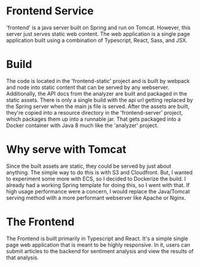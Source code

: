 # Frontend Service

'frontend' is a java server built on Spring and run on Tomcat. However, this server just serves static web content. The web application is a single page application built using a combination of Typescript, React, Sass, and JSX.

# Build

The code is located in the 'frontend-static' project and is built by webpack and node into static content that can be served by any webserver. Additionally, the API docs from the analyzer are built and packaged in the static assets. There is only a single build with the api url getting replaced by the Spring server when the main js file is served. After the assets are built, they're copied into a resource directory in the 'frontend-server' project, which packages them up into a runnable jar. That gets packaged into a Docker container with Java 8 much like the 'analyzer' project.

# Why serve with Tomcat

Since the built assets are static, they could be served by just about anything. The simple way to do this is with S3 and Cloudfront. But, I wanted to experiment some more with ECS, so I decided to Dockerize the build. I already had a working Spring template for doing this, so I went with that. If high usage performance were a concern, I would replace the Java/Tomcat serving method with a more performant webserver like Apache or Nginx.

# The Frontend

The Frontend is built primarily in Typescript and React. It's a simple single page web application that is meant to be highly responsive. In it, users can submit articles to the backend for sentiment analysis and view the results of that analysis.